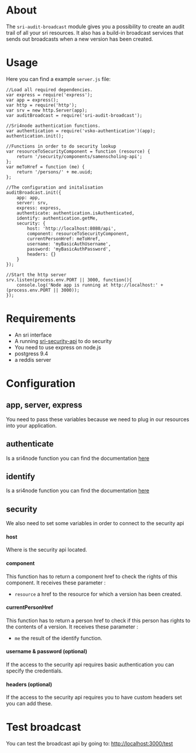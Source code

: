 # About
The `sri-audit-broadcast` module gives you a possibility to create an audit trail of all your sri resources. 
It also has a build-in broadcast services that sends out broadcasts when a new version has been created.

# Usage

Here you can find a example `server.js` file:

	//Load all required dependencies.
	var express = require('express');
	var app = express();
	var http = require('http');
	var srv = new http.Server(app);
	var auditBroadcast = require('sri-audit-broadcast');
	
	//Sri4node authentication functions.
	var authentication = require('vsko-authentication')(app);
	authentication.init();
	
	//Functions in order to do security lookup
	var resourceToSecurityComponent = function (resource) {
		return '/security/components/samenscholing-api';
	};
	var meToHref = function (me) {
		return '/persons/' + me.uuid;
	};
	
	//The configuration and initalisation
	auditBroadcast.init({
		app: app,
		server: srv,
		express: express,
		authenticate: authentication.isAuthenticated,
		identify: authentication.getMe,
		security: {
			host: 'http://localhost:8080/api',
			component: resourceToSecurityComponent,
			currentPersonHref: meToHref,
			username: 'myBasicAuthUsername',
			password: 'myBasicAuthPassword',
			headers: {}
		}
	});
	
	//Start the http server
	srv.listen(process.env.PORT || 3000, function(){
		console.log('Node app is running at http://localhost:' + (process.env.PORT || 3000));
	});

# Requirements
* An sri interface
* A running [sri-security-api](https://github.com/rodrigouroz/sri-security-api) to do security 
* You need to use express on node.js
* postgress 9.4
* a reddis server

# Configuration
## app, server, express
You need to pass these variables because we need to plug in our resources into your application.

## authenticate
Is a sri4node function you can find the documentation [here](https://github.com/dimitrydhondt/sri4node#authenticate)

## identify
Is a sri4node function you can find the documentation [here](https://github.com/dimitrydhondt/sri4node#identify)

## security
We also need to set some variables in order to connect to the security api

#### host
Where is the security api located.

#### component
This function has to return a component href to check the rights of this component. It receives these parameter :

* `resource` a href to the resource for which a version has been created.

#### currentPersonHref
This function has to return a person href to check if this person has rights to the contents of a version. It receives these parameter :

* `me` the result of the identify function.

#### username & password (optional)
If the access to the security api requires basic authentication you can specify the credentials.

#### headers (optional)
If the access to the security api requires you to have custom headers set you can add these.

# Test broadcast
You can test the broadcast api by going to: [http://localhost:3000/test](http://localhost:3000/test)